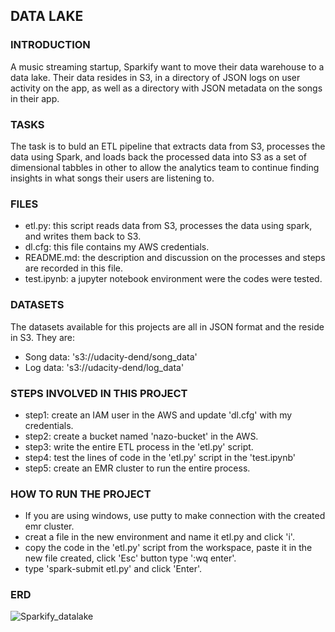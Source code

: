 ## DATA LAKE

### INTRODUCTION
A music streaming startup, Sparkify want to move their data warehouse to a data lake. Their data resides in S3, in a directory of JSON logs on user activity on the app, as well as a directory with JSON metadata on the songs in their app.

### TASKS
The task is to buld an ETL pipeline that extracts data from S3, processes the data using Spark, and loads back the processed data into S3 as a set of dimensional tabbles in other to allow the analytics team to continue finding insights in what songs their users are listening to.

### FILES
- etl.py: this script reads data from S3, processes the data using spark, and writes them back to S3.
- dl.cfg: this file contains my AWS credentials.
- README.md: the description and discussion on the processes and steps are recorded in this file.
- test.ipynb: a jupyter notebook environment were the codes were tested.

### DATASETS
The datasets available for this projects are all in JSON format and the reside in S3. They are:

- Song data: 's3://udacity-dend/song_data'
- Log data: 's3://udacity-dend/log_data'

### STEPS INVOLVED IN THIS PROJECT
- step1: create an IAM user in the AWS and update 'dl.cfg' with my credentials.
- step2: create a bucket named 'nazo-bucket' in the AWS.
- step3: write the entire ETL process in the 'etl.py' script.
- step4: test the lines of code in the 'etl.py' script in the 'test.ipynb'
- step5: create an EMR cluster to run the entire process.

### HOW TO RUN THE PROJECT
- If you are using windows, use putty to make connection with the created emr cluster.
- creat a file in the new environment and name it etl.py and click 'i'.
- copy the code in the 'etl.py' script from the workspace, paste it in the new file created, click 'Esc' button type ':wq enter'.
- type 'spark-submit etl.py' and click 'Enter'.

### ERD
![Sparkify_datalake](https://user-images.githubusercontent.com/104716831/210006099-2e2485f9-3a93-45b7-bef1-edf257b95d0b.JPG)
